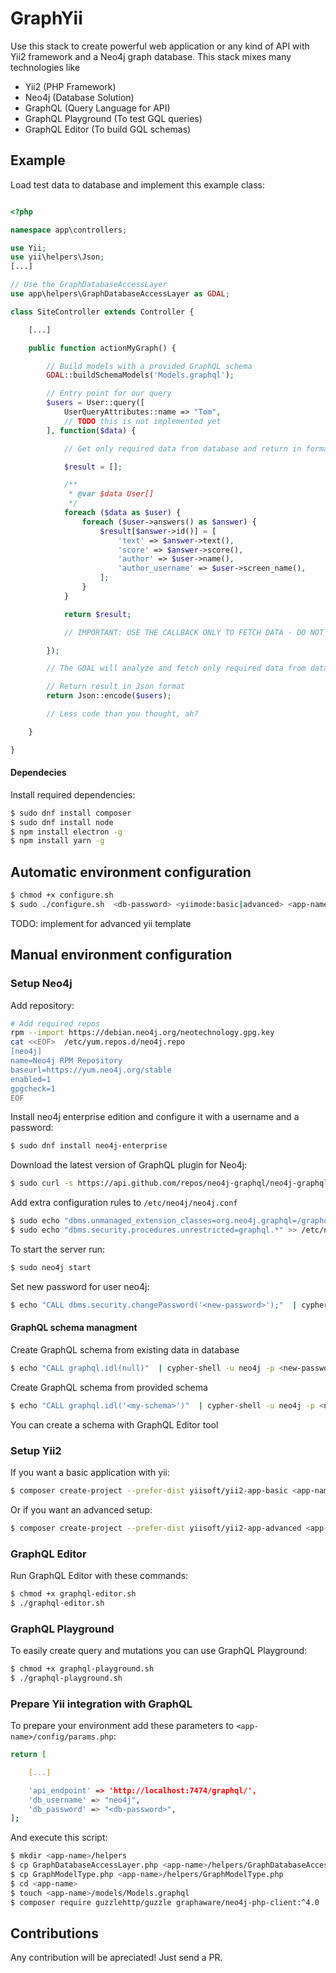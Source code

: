 # GraphYii
Use this stack to create powerful web application or any kind of API with Yii2 framework and a Neo4j graph database. This stack mixes many technologies like
 - Yii2 (PHP Framework)
 - Neo4j (Database Solution)
 - GraphQL (Query Language for API)
 - GraphQL Playground (To test GQL queries)
 - GraphQL Editor (To build GQL schemas)

## Example
Load test data to database and implement this example class:
```php

<?php

namespace app\controllers;

use Yii;
use yii\helpers\Json;
[...]

// Use the GraphDatabaseAccessLayer
use app\helpers\GraphDatabaseAccessLayer as GDAL;

class SiteController extends Controller {

    [...]

    public function actionMyGraph() {

        // Build models with a provided GraphQL schema
        GDAL::buildSchemaModels('Models.graphql');

        // Entry point for our query
        $users = User::query([
            UserQueryAttributes::name => "Tom",
            // TODO this is not implemented yet
        ], function($data) {

            // Get only required data from database and return in format you want

            $result = [];

            /**
             * @var $data User[]
             */
            foreach ($data as $user) {
                foreach ($user->answers() as $answer) {
                    $result[$answer->id()] = [
                        'text' => $answer->text(),
                        'score' => $answer->score(),
                        'author' => $user->name(),
                        'author_username' => $user->screen_name(),
                    ];
                }
            }

            return $result;

            // IMPORTANT: USE THE CALLBACK ONLY TO FETCH DATA - DO NOT INCLUDE ANY OTHER LOGIC HERE!

        });

        // The GDAL will analyze and fetch only required data from database

        // Return result in Json format
        return Json::encode($users);

        // Less code than you thought, ah?

    }

}

```

#### Dependecies
Install required dependencies:
```sh
$ sudo dnf install composer
$ sudo dnf install node
$ npm install electron -g
$ npm install yarn -g
```

## Automatic environment configuration
```sh
$ chmod +x configure.sh
$ sudo ./configure.sh  <db-password> <yiimode:basic|advanced> <app-name>
```
TODO: implement for advanced yii template

## Manual environment configuration

### Setup Neo4j
Add repository:
```sh
# Add required repos
rpm --import https://debian.neo4j.org/neotechnology.gpg.key
cat <<EOF>  /etc/yum.repos.d/neo4j.repo
[neo4j]
name=Neo4j RPM Repository
baseurl=https://yum.neo4j.org/stable
enabled=1
gpgcheck=1
EOF
```

Install neo4j enterprise edition and configure it with a username and a password:
```sh
$ sudo dnf install neo4j-enterprise
```

Download the latest version of GraphQL plugin for Neo4j:
```sh
$ sudo curl -s https://api.github.com/repos/neo4j-graphql/neo4j-graphql/releases/latest | grep browser_download_url | cut -d '"' -f 4 | xargs wget -O /var/lib/neo4j/plugins
```

Add extra configuration rules to `/etc/neo4j/neo4j.conf`
```sh
$ sudo echo "dbms.unmanaged_extension_classes=org.neo4j.graphql=/graphql" >> /etc/neo4j/neo4j.conf
$ sudo echo "dbms.security.procedures.unrestricted=graphql.*" >> /etc/neo4j/neo4j.conf
```

To start the server run:
```sh
$ sudo neo4j start
```

Set new password for user neo4j:
```sh
$ echo "CALL dbms.security.changePassword('<new-password>');"  | cypher-shell -u neo4j -p neo4j
```

#### GraphQL schema managment
Create GraphQL schema from existing data in database
```sh
$ echo "CALL graphql.idl(null)"  | cypher-shell -u neo4j -p <new-password>
```

Create GraphQL schema from provided schema
```sh
$ echo "CALL graphql.idl('<my-schema>')"  | cypher-shell -u neo4j -p <new-password>
```
You can create a schema with GraphQL Editor tool

### Setup Yii2
If you want a basic application with yii:
```sh
$ composer create-project --prefer-dist yiisoft/yii2-app-basic <app-name>
```

Or if you want an advanced setup:
```sh
$ composer create-project --prefer-dist yiisoft/yii2-app-advanced <app-name>
```

### GraphQL Editor
Run GraphQL Editor with these commands:
```sh
$ chmod +x graphql-editor.sh
$ ./graphql-editor.sh
```

### GraphQL Playground
To easily create query and mutations you can use GraphQL Playground:
```sh
$ chmod +x graphql-playground.sh
$ ./graphql-playground.sh
```

### Prepare Yii integration with GraphQL
To prepare your environment add these parameters to `<app-name>/config/params.php`:
```sh
return [

    [...]

    'api_endpoint' => 'http://localhost:7474/graphql/',
    'db_username' => "neo4j",
    'db_password' => "<db-password>",
];
```

And execute this script:
```sh
$ mkdir <app-name>/helpers
$ cp GraphDatabaseAccessLayer.php <app-name>/helpers/GraphDatabaseAccessLayer.php
$ cp GraphModelType.php <app-name>/helpers/GraphModelType.php
$ cd <app-name>
$ touch <app-name>/models/Models.graphql
$ composer require guzzlehttp/guzzle graphaware/neo4j-php-client:^4.0
```

## Contributions
Any contribution will be apreciated! Just send a PR.